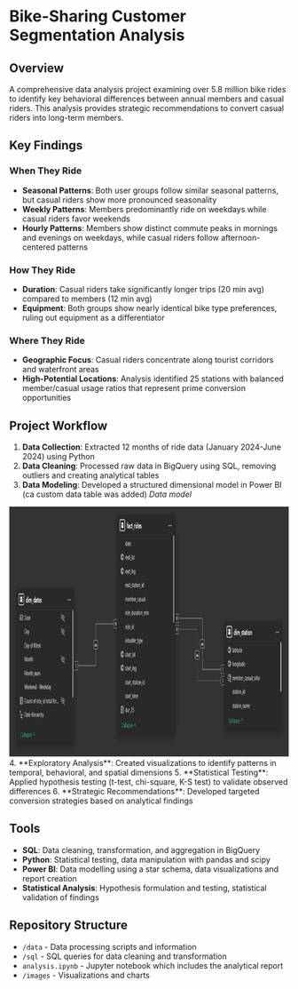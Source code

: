 # Bike-Sharing Customer Segmentation Analysis

## Overview
A comprehensive data analysis project examining over 5.8 million bike rides to identify key behavioral differences between annual members and casual riders. This analysis provides strategic recommendations to convert casual riders into long-term members.

## Key Findings

### When They Ride
- **Seasonal Patterns**: Both user groups follow similar seasonal patterns, but casual riders show more pronounced seasonality
- **Weekly Patterns**: Members predominantly ride on weekdays while casual riders favor weekends
- **Hourly Patterns**: Members show distinct commute peaks in mornings and evenings on weekdays, while casual riders follow afternoon-centered patterns

### How They Ride
- **Duration**: Casual riders take significantly longer trips (20 min avg) compared to members (12 min avg)
- **Equipment**: Both groups show nearly identical bike type preferences, ruling out equipment as a differentiator

### Where They Ride
- **Geographic Focus**: Casual riders concentrate along tourist corridors and waterfront areas
- **High-Potential Locations**: Analysis identified 25 stations with balanced member/casual usage ratios that represent prime conversion opportunities

## Project Workflow

1. **Data Collection**: Extracted 12 months of ride data (January 2024-June 2024) using Python
2. **Data Cleaning**: Processed raw data in BigQuery using SQL, removing outliers and creating analytical tables
3. **Data Modeling**: Developed a structured dimensional model in Power BI (ca custom data table was added)
*Data model*  
<img src="images/model.png" alt="model" width="1000" height="450">
4. **Exploratory Analysis**: Created visualizations to identify patterns in temporal, behavioral, and spatial dimensions
5. **Statistical Testing**: Applied hypothesis testing (t-test, chi-square, K-S test) to validate observed differences
6. **Strategic Recommendations**: Developed targeted conversion strategies based on analytical findings

## Tools

- **SQL**: Data cleaning, transformation, and aggregation in BigQuery
- **Python**: Statistical testing, data manipulation with pandas and scipy
- **Power BI**: Data modelling using a star schema, data visualizations and report creation
- **Statistical Analysis**: Hypothesis formulation and testing, statistical validation of findings

## Repository Structure

- `/data` - Data processing scripts and information
- `/sql` - SQL queries for data cleaning and transformation
- `analysis.ipynb` - Jupyter notebook which includes the analytical report
- `/images` - Visualizations and charts